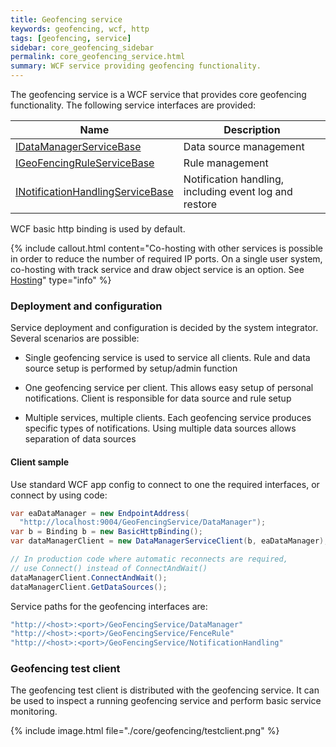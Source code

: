 ```yaml
---
title: Geofencing service
keywords: geofencing, wcf, http
tags: [geofencing, service]
sidebar: core_geofencing_sidebar
permalink: core_geofencing_service.html
summary: WCF service providing geofencing functionality.
---
```


The geofencing service is a WCF service that provides core geofencing functionality. The following service interfaces are provided:

 | Name                                                                                               | Description                                            | 
 | ----                                                                                               | -----------                                            | 
 | [IDataManagerServiceBase](http://support.teleplanglobe.com/MariaGDKDoc/html/32457EC9.htm)          | Data source management                                 | 
 | [IGeoFencingRuleServiceBase](http://support.teleplanglobe.com/MariaGDKDoc/html/36DA80D0.htm)       | Rule management                                        | 
 | [INotificationHandlingServiceBase](http://support.teleplanglobe.com/MariaGDKDoc/html/754E0C07.htm) | Notification handling, including event log and restore | 


WCF basic http binding is used by default. 

{% include callout.html content="Co-hosting with other services is possible in order to reduce the number of required IP ports. On a single user system, co-hosting with track service and draw object service is an option. See [Hosting](http://blogs.msdn.com/b/dkaufman/archive/2008/06/13/hosting-multiple-service-implementation-on-the-same-port-with-wcf.aspx)" type="info" %}


### Deployment and configuration

Service deployment and configuration is decided by the system integrator. Several scenarios are possible:

*  Single geofencing service is used to service all clients. Rule and data source setup is performed by setup/admin function

*  One geofencing service per client. This allows easy setup of personal notifications. Client is responsible for data source and rule setup

*  Multiple services, multiple clients. Each geofencing service produces specific types of notifications. Using multiple data sources allows separation of data sources

#### Client sample

Use standard WCF app config to connect to one the required interfaces, or connect by using code:

```csharp
var eaDataManager = new EndpointAddress(
  "http://localhost:9004/GeoFencingService/DataManager");
var b = Binding b = new BasicHttpBinding();
var dataManagerClient = new DataManagerServiceClient(b, eaDataManager);

// In production code where automatic reconnects are required,
// use Connect() instead of ConnectAndWait()
dataManagerClient.ConnectAndWait();
dataManagerClient.GetDataSources();
```
Service paths for the geofencing interfaces are:

```csharp
"http://<host>:<port>/GeoFencingService/DataManager"
"http://<host>:<port>/GeoFencingService/FenceRule"
"http://<host>:<port>/GeoFencingService/NotificationHandling"
```
    
### Geofencing test client

The geofencing test client is distributed with the geofencing service. It can be used to inspect a running geofencing service and perform basic service monitoring.

{% include image.html file="./core/geofencing/testclient.png" %}
 
